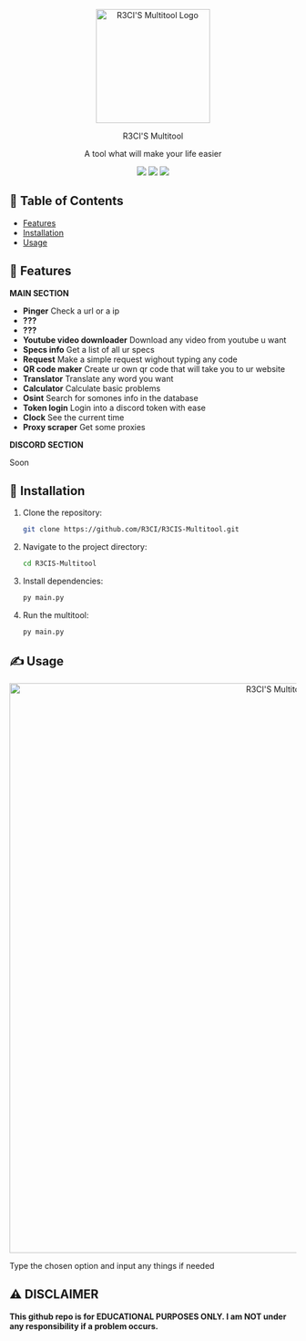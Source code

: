<p align="center">
  <img src="https://i.imgur.com/Kg62cJj.png" alt="R3CI'S Multitool Logo" width="200">
</p>

<p align="center">
  R3CI'S Multitool
</p>
<p align="center">
  A tool what will make your life easier
</p>
<p align="center">
  <img src="https://img.shields.io/github/stars/R3CI/R3CI-S-MULTITOOL?color=darkred">
  <img src="https://img.shields.io/discord/1157405821450338334?color=darkred">
  <img src="https://img.shields.io/github/repo-size/R3CI/R3CI-S-MultiTool?color=darkred">
</p>

## 🔗 Table of Contents

- [Features](#features)
- [Installation](#installation)
- [Usage](#usage)

## 👾 Features
**MAIN SECTION**
- **Pinger** Check a url or a ip
- **???**
- **???**
- **Youtube video downloader** Download any video from youtube u want
- **Specs info** Get a list of all ur specs
- **Request** Make a simple request wighout typing any code
- **QR code maker** Create ur own qr code that will take you to ur website
- **Translator** Translate any word you want
- **Calculator** Calculate basic problems
- **Osint** Search for somones info in the database
- **Token login** Login into a discord token with ease
- **Clock** See the current time
- **Proxy scraper** Get some proxies

**DISCORD SECTION**

Soon

## 🚨 Installation

1. Clone the repository:

    ```bash
    git clone https://github.com/R3CI/R3CIS-Multitool.git
    ```

2. Navigate to the project directory:

    ```bash
    cd R3CIS-Multitool
    ```

3. Install dependencies:

    ```bash
    py main.py
    ```

4. Run the multitool:

    ```bash
    py main.py
    ```

## ✍️ Usage

<p align="center">
  <img src="https://i.imgur.com/yl5iCfE.png" alt="R3CI'S Multitool Screenshot" width="1000">
</p>

Type the chosen option and input any things if needed 


## ⚠️ DISCLAIMER
**This github repo is for EDUCATIONAL PURPOSES ONLY. I am NOT under any responsibility if a problem occurs.**
